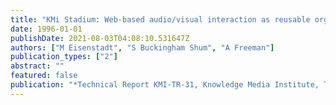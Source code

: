 ```yaml
---
title: "KMi Stadium: Web-based audio/visual interaction as reusable organisational expertise"
date: 1996-01-01
publishDate: 2021-08-03T04:08:10.531647Z
authors: ["M Eisenstadt", "S Buckingham Shum", "A Freeman"]
publication_types: ["2"]
abstract: ""
featured: false
publication: "*Technical Report KMI-TR-31, Knowledge Media Institute, The Open University …*"
---
```


